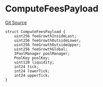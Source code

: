 # ComputeFeesPayload
[Git Source](https://github.com/ArrakisFinance/arrakis-modular/blob/main/src/structs/SUniswapV4.sol)


```solidity
struct ComputeFeesPayload {
    uint256 feeGrowthInsideLast;
    uint256 feeGrowthOutsideLower;
    uint256 feeGrowthOutsideUpper;
    uint256 feeGrowthGlobal;
    IPoolManager poolManager;
    PoolKey poolKey;
    uint128 liquidity;
    int24 tick;
    int24 lowerTick;
    int24 upperTick;
}
```

